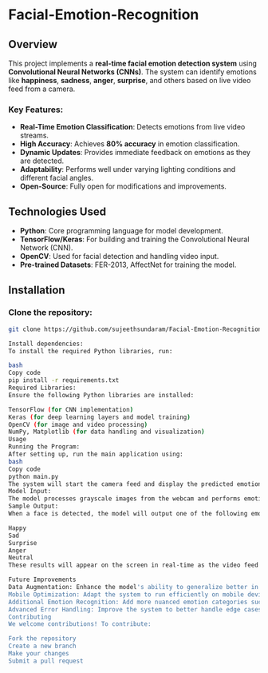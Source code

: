 # **Facial-Emotion-Recognition**

## **Overview**
This project implements a **real-time facial emotion detection system** using **Convolutional Neural Networks (CNNs)**. The system can identify emotions like **happiness**, **sadness**, **anger**, **surprise**, and others based on live video feed from a camera.

### **Key Features:**
- **Real-Time Emotion Classification**: Detects emotions from live video streams.
- **High Accuracy**: Achieves **80% accuracy** in emotion classification.
- **Dynamic Updates**: Provides immediate feedback on emotions as they are detected.
- **Adaptability**: Performs well under varying lighting conditions and different facial angles.
- **Open-Source**: Fully open for modifications and improvements.

## **Technologies Used**
- **Python**: Core programming language for model development.
- **TensorFlow/Keras**: For building and training the Convolutional Neural Network (CNN).
- **OpenCV**: Used for facial detection and handling video input.
- **Pre-trained Datasets**: FER-2013, AffectNet for training the model.

## **Installation**

### **Clone the repository**:
```bash
git clone https://github.com/sujeethsundaram/Facial-Emotion-Recognition.git

Install dependencies:
To install the required Python libraries, run:

bash
Copy code
pip install -r requirements.txt
Required Libraries:
Ensure the following Python libraries are installed:

TensorFlow (for CNN implementation)
Keras (for deep learning layers and model training)
OpenCV (for image and video processing)
NumPy, Matplotlib (for data handling and visualization)
Usage
Running the Program:
After setting up, run the main application using:
bash
Copy code
python main.py
The system will start the camera feed and display the predicted emotion in real-time based on the detected facial expression.
Model Input:
The model processes grayscale images from the webcam and performs emotion classification based on the detected face.
Sample Output:
When a face is detected, the model will output one of the following emotions:

Happy
Sad
Surprise
Anger
Neutral
These results will appear on the screen in real-time as the video feed progresses.

Future Improvements
Data Augmentation: Enhance the model's ability to generalize better in varying conditions.
Mobile Optimization: Adapt the system to run efficiently on mobile devices with limited resources.
Additional Emotion Recognition: Add more nuanced emotion categories such as fear and disgust.
Advanced Error Handling: Improve the system to better handle edge cases like occlusions or partially visible faces.
Contributing
We welcome contributions! To contribute:

Fork the repository
Create a new branch
Make your changes
Submit a pull request

